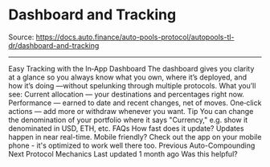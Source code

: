 # Dashboard and Tracking

Source: https://docs.auto.finance/auto-pools-protocol/autopools-tl-dr/dashboard-and-tracking

---

Easy Tracking with the In‑App Dashboard
The dashboard gives you clarity at a glance so you always know
what you own, where it’s deployed, and how it’s doing
—without spelunking through multiple protocols.
What you’ll see:
Current allocation
— your destinations and percentages right now.
Performance
— earned to date and recent changes, net of moves.
One‑click actions
— add more or withdraw whenever you want.
Tip
You can change the denomination of your portfolio where it says "Currency," e.g. show it denominated in USD, ETH, etc.
FAQs
How fast does it update?
Updates happen in near real-time.
Mobile friendly?
Check out the app on your mobile phone - it's optimized to work well there too.
Previous
Auto-Compounding
Next
Protocol Mechanics
Last updated
1 month ago
Was this helpful?